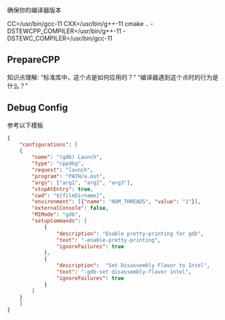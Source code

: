 
确保你的编译器版本

CC=/usr/bin/gcc-11 CXX=/usr/bin/g++-11 cmake .. -DSTEWCPP_COMPILER=/usr/bin/g++-11 -DSTEWC_COMPILER=/usr/bin/gcc-11

## PrepareCPP

知识点理解: 
“标准库中，这个点是如何应用的？”
“编译器遇到这个点时的行为是什么？”


## Debug Config

参考以下模板

```json
{
    "configurations": [
    {
        "name": "(gdb) Launch",
        "type": "cppdbg",
        "request": "launch",
        "program": "PATH/a.out",
        "args": ["arg1", "arg2", "arg3"],
        "stopAtEntry": true,
        "cwd": "${fileDirname}",
        "environment": [{"name": "NUM_THREADS", "value": "1"}],
        "externalConsole": false,
        "MIMode": "gdb",
        "setupCommands": [
            {
                "description": "Enable pretty-printing for gdb",
                "text": "-enable-pretty-printing",
                "ignoreFailures": true
            },
            {
                "description":  "Set Disassembly Flavor to Intel",
                "text": "-gdb-set disassembly-flavor intel",
                "ignoreFailures": true
            }
        ]
    }
    ]
}
```
